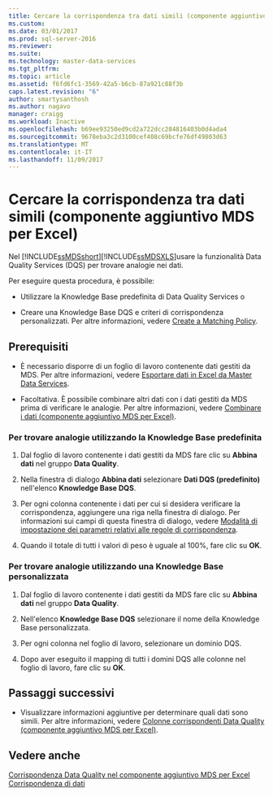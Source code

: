 ```yaml
---
title: Cercare la corrispondenza tra dati simili (componente aggiuntivo MDS per Excel) | Microsoft Docs
ms.custom: 
ms.date: 03/01/2017
ms.prod: sql-server-2016
ms.reviewer: 
ms.suite: 
ms.technology: master-data-services
ms.tgt_pltfrm: 
ms.topic: article
ms.assetid: f6fd6fc1-3569-42a5-b6cb-87a921c88f3b
caps.latest.revision: "6"
author: smartysanthosh
ms.author: nagavo
manager: craigg
ms.workload: Inactive
ms.openlocfilehash: b69ee93250ed9cd2a722dcc284816403b0d4ada4
ms.sourcegitcommit: 9678eba3c2d3100cef408c69bcfe76df49803d63
ms.translationtype: MT
ms.contentlocale: it-IT
ms.lasthandoff: 11/09/2017
---
```

# <a name="match-similar-data-mds-add-in-for-excel"></a>Cercare la corrispondenza tra dati simili (componente aggiuntivo MDS per Excel)
  Nel [!INCLUDE[ssMDSshort](../../includes/ssmdsshort-md.md)][!INCLUDE[ssMDSXLS](../../includes/ssmdsxls-md.md)]usare la funzionalità Data Quality Services (DQS) per trovare analogie nei dati.  
  
 Per eseguire questa procedura, è possibile:  
  
-   Utilizzare la Knowledge Base predefinita di Data Quality Services o  
  
-   Creare una Knowledge Base DQS e criteri di corrispondenza personalizzati. Per altre informazioni, vedere [Create a Matching Policy](../../data-quality-services/create-a-matching-policy.md).  
  
## <a name="prerequisites"></a>Prerequisiti  
  
-   È necessario disporre di un foglio di lavoro contenente dati gestiti da MDS. Per altre informazioni, vedere [Esportare dati in Excel da Master Data Services](../../master-data-services/microsoft-excel-add-in/export-data-to-excel-from-master-data-services.md).  
  
-   Facoltativa. È possibile combinare altri dati con i dati gestiti da MDS prima di verificare le analogie. Per altre informazioni, vedere [Combinare i dati &#40;componente aggiuntivo MDS per Excel&#41;](../../master-data-services/microsoft-excel-add-in/combine-data-mds-add-in-for-excel.md).  
  
### <a name="to-find-similarities-by-using-the-default-knowledge-base"></a>Per trovare analogie utilizzando la Knowledge Base predefinita  
  
1.  Dal foglio di lavoro contenente i dati gestiti da MDS fare clic su **Abbina dati** nel gruppo **Data Quality**.  
  
2.  Nella finestra di dialogo **Abbina dati** selezionare **Dati DQS (predefinito)** nell'elenco **Knowledge Base DQS**.  
  
3.  Per ogni colonna contenente i dati per cui si desidera verificare la corrispondenza, aggiungere una riga nella finestra di dialogo. Per informazioni sui campi di questa finestra di dialogo, vedere [Modalità di impostazione dei parametri relativi alle regole di corrispondenza](../../data-quality-services/create-a-matching-policy.md#MatchingRules).  
  
4.  Quando il totale di tutti i valori di peso è uguale al 100%, fare clic su **OK**.  
  
### <a name="to-find-similarities-by-using-a-custom-knowledge-base"></a>Per trovare analogie utilizzando una Knowledge Base personalizzata  
  
1.  Dal foglio di lavoro contenente i dati gestiti da MDS fare clic su **Abbina dati** nel gruppo **Data Quality**.  
  
2.  Nell'elenco **Knowledge Base DQS** selezionare il nome della Knowledge Base personalizzata.  
  
3.  Per ogni colonna nel foglio di lavoro, selezionare un dominio DQS.  
  
4.  Dopo aver eseguito il mapping di tutti i domini DQS alle colonne nel foglio di lavoro, fare clic su **OK**.  
  
## <a name="next-steps"></a>Passaggi successivi  
  
-   Visualizzare informazioni aggiuntive per determinare quali dati sono simili. Per altre informazioni, vedere [Colonne corrispondenti Data Quality &#40;componente aggiuntivo MDS per Excel&#41;](../../master-data-services/microsoft-excel-add-in/data-quality-matching-columns-mds-add-in-for-excel.md).  
  
## <a name="see-also"></a>Vedere anche  
 [Corrispondenza Data Quality nel componente aggiuntivo MDS per Excel](../../master-data-services/microsoft-excel-add-in/data-quality-matching-in-the-mds-add-in-for-excel.md)   
 [Corrispondenza di dati](../../data-quality-services/data-matching.md)  
  
  
